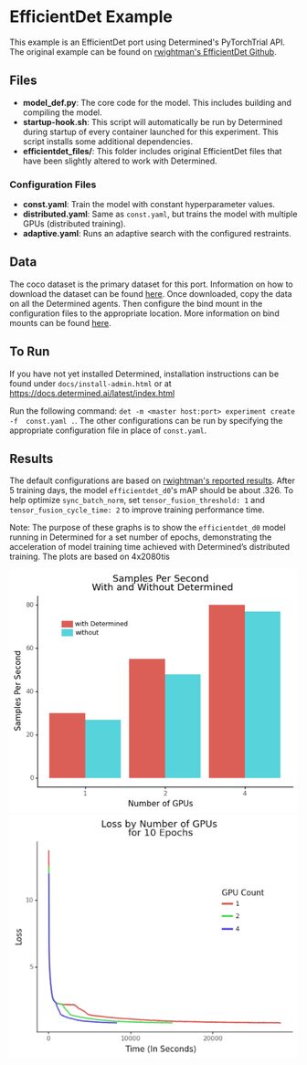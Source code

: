 # EfficientDet Example

This example is an EfficientDet port using Determined's PyTorchTrial API. The original example can be found on
[rwightman's EfficientDet Github](https://github.com/rwightman/efficientdet-pytorch/tree/678bae1597eb083e05b033ee3eb585877282279a).

## Files

- **model_def.py**: The core code for the model. This includes building and compiling the model.
- **startup-hook.sh**: This script will automatically be run by Determined during startup of every container launched for this experiment. This script installs some additional dependencies.
- **efficientdet_files/**: This folder includes original EfficientDet files that have been slightly altered to work with Determined.

### Configuration Files

- **const.yaml**: Train the model with constant hyperparameter values.
- **distributed.yaml**: Same as `const.yaml`, but trains the model with multiple GPUs (distributed training).
- **adaptive.yaml**: Runs an adaptive search with the configured restraints.

## Data

The coco dataset is the primary dataset for this port. Information on how to download the dataset can be found [here](https://github.com/rwightman/efficientdet-pytorch/tree/678bae1597eb083e05b033ee3eb585877282279a#coco). Once downloaded, copy the data on all the Determined agents. Then configure the bind mount in the configuration files to the appropriate location. More information on bind mounts can be found [here](https://docs.determined.ai/latest/tutorials/data-access.html#distributed-file-system).

## To Run

If you have not yet installed Determined, installation instructions can be found
under `docs/install-admin.html` or at https://docs.determined.ai/latest/index.html

Run the following command: `det -m <master host:port> experiment create -f 
const.yaml .`. The other configurations can be run by specifying the appropriate
configuration file in place of `const.yaml`.

## Results

The default configurations are based on [rwightman's reported results](https://github.com/rwightman/efficientdet-pytorch/tree/678bae1597eb083e05b033ee3eb585877282279a#efficientdet-d0). After 5 training days, the model `efficientdet_d0`'s mAP should be about .326. To help optimize `sync_batch_norm`, set `tensor_fusion_threshold: 1` and `tensor_fusion_cycle_time: 2` to improve training performance time.

Note: The purpose of these graphs is to show the `efficientdet_d0` model running in Determined
for a set number of epochs, demonstrating the acceleration of model training time
achieved with Determined’s distributed training. The plots are based on 4x2080tis

![Samples Per Second with Determined AI](Samples_per_sec.png)
![Distributed Training Train Loss](loss_by_gpus.png)

